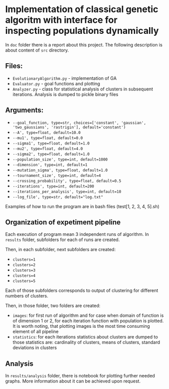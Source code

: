 # Implementation of classical genetic algoritm with interface for inspecting populations dynamically

In `doc` folder there is a report about this project. The following description is about content of `src` directory.

## Files:
* `EvolutionaryAlgorithm.py` - implementation of GA
* `Evaluator.py` - goal functions and plotting
* `Analyzer.py` - class for statistical analysis of clusters in subsequent iterations. Analysis is dumped to pickle binary files


## Arguments:
* `--goal_function, type=str, choices=['constant', 'gaussian', 'two_gaussians', 'rastrigin'], default='constant')`
* `--A', type=float, default=10.0`
* `--mu1', type=float, default=0.0`
* `--sigma1', type=float, default=1.0`
* `--mu2', type=float, default=4.0`
* `--sigma2', type=float, default=1.0`
* `--population_size', type=int, default=1000`
* `--dimension', type=int, default=1`
* `--mutation_sigma', type=float, default=1.0`
* `--tournament_size', type=int, default=4`
* `--crossing_probability', type=float, default=0.5`
* `--iterations', type=int, default=200`
* `--iterations_per_analysis', type=int, default=10`
* `--log_file', type=str, default="log.txt"`

Examples of how to run the program are in bash files (test[1, 2, 3, 4, 5].sh)


## Organization of expetiment pipeline
Each execution of program mean 3 independent runs of algorithm. In `results` folder, subfolders for each of runs are created.

Then, in each subfolder, next subfolders are created:
* `clusters=1`
* `clusters=2`
* `clusters=3`
* `clusters=4`
* `clusters=5`

Each of those subfolders corresponds to output of clustering for different numbers of clusters.

Then, in those folder, two folders are created:
* `images`: for first run of algorithm and for case when domain of function is of dimension 1 or 2, for each iteration function with population is plotted. It is worth noting, that plotting images is the most time consuming element of all pipeline
* `statistics`: for each iterations statistics about clusters are dumped to those statistics are: cardinality of clusters, means of clusters, standard deviations in clusters

## Analysis
In `results/analysis` folder, there is notebook for plotting further needed graphs. More information about it can be achieved upon request.